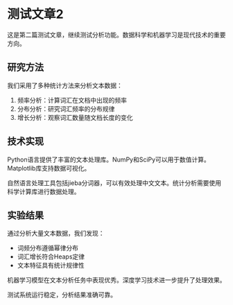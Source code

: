 # 测试文章2

这是第二篇测试文章，继续测试分析功能。数据科学和机器学习是现代技术的重要方向。

## 研究方法

我们采用了多种统计方法来分析文本数据：

1. 频率分析：计算词汇在文档中出现的频率
2. 分布分析：研究词汇频率的分布规律
3. 增长分析：观察词汇数量随文档长度的变化

## 技术实现

Python语言提供了丰富的文本处理库。NumPy和SciPy可以用于数值计算。Matplotlib库支持数据可视化。

自然语言处理工具包括jieba分词器，可以有效处理中文文本。统计分析需要使用科学计算库进行数据处理。

## 实验结果

通过分析大量文本数据，我们发现：
- 词频分布遵循幂律分布
- 词汇增长符合Heaps定律
- 文本特征具有统计规律性

机器学习模型在文本分析任务中表现优秀。深度学习技术进一步提升了处理效果。

测试系统运行稳定，分析结果准确可靠。